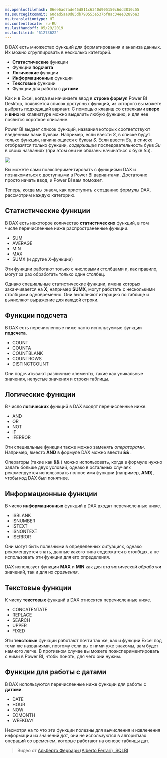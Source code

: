 ```yaml
---
ms.openlocfilehash: 06ee6ad7ade46d811c6340d905150c6dd3810c55
ms.sourcegitcommit: 60dad5aa0d85db790553e537bf8ac34ee3289ba3
ms.translationtype: HT
ms.contentlocale: ru-RU
ms.lasthandoff: 05/29/2019
ms.locfileid: "61273622"
---
```

В DAX есть множество функций для форматирования и анализа данных. Их можно сгруппировать в несколько категорий.

* **Статистические** функции
* Функции **подсчета**
* **Логические** функции
* **Информационные** функции
* **Текстовые** функции
* Функции для работы с **датами**

Как и в Excel, когда вы начинаете ввод в **строке формул** Power BI Desktop, появляется список доступных функций, из которого вы можете выбрать подходящий вариант. С помощью клавиш со стрелками **вверх** и **вниз** на клавиатуре можно выделить любую функцию, и для нее появится короткое описание.

Power BI выдает список функций, названия которых соответствуют введенным вами буквам. Например, если ввести *S*, в списке будут только функции, начинающиеся с буквы *S*. Если ввести *Su*, в списке отобразятся только функции, *содержащие* последовательность букв *Su* в своих названиях (при этом они не обязаны начинаться с букв *Su*).

![](media/7-3-dax-functions/dax-functions_1.png)

Вы можете сами поэкспериментировать с функциями DAX и познакомиться с доступными в Power BI вариантами. Достаточно просто начать ввод, и Power BI вам поможет.

Теперь, когда мы знаем, как приступить к созданию формулы DAX, рассмотрим каждую категорию.

## <a name="aggregation-functions"></a>Статистические функции
В DAX есть некоторое количество **статистических** функций, в том числе перечисленные ниже распространенные функции.

* SUM
* AVERAGE
* MIN
* MAX
* SUMX (и другие *X*-функции)

Эти функции работают только c числовыми столбцами и, как правило, могут за раз обработать только один столбец.

Однако специальные статистические функции, имена которых заканчивается на **X**, например **SUMX**, могут работать с несколькими столбцами одновременно. Они выполняют итерацию по таблице и вычисляют выражение для каждой строки.

## <a name="counting-functions"></a>Функции подсчета
В DAX есть перечисленные ниже часто используемые функции **подсчета**.

* COUNT
* COUNTA
* COUNTBLANK
* COUNTROWS
* DISTINCTCOUNT

Они подсчитывают различные элементы, такие как уникальные значения, непустые значения и строки таблицы.

## <a name="logical-functions"></a>Логические функции
В число **логических** функций в DAX входят перечисленные ниже.

* AND
* OR
* NOT
* IF
* IFERROR

Эти специальные функции также можно заменять *операторами*. Например, вместо **AND** в формуле DAX можно ввести **&&** .

Операторы (такие как **&&** ) можно использовать, когда в формуле нужно задать больше двух условий, однако в остальных случаях рекомендуется использовать полное имя функции (например, **AND**), чтобы код DAX был понятнее.

## <a name="information-functions"></a>Информационные функции
В число **информационных** функций в DAX входят перечисленные ниже.

* ISBLANK
* ISNUMBER
* ISTEXT
* ISNONTEXT
* ISERROR

Они могут быть полезными в определенных ситуациях, однако рекомендуется знать, данные какого типа содержатся в столбцах, а не использовать эти функции для его определения.

DAX использует функции **MAX** и **MIN** как для *статистической обработки* значений, так и для их *сравнения*.

## <a name="text-functions"></a>Текстовые функции
К числу **текстовых** функций в DAX относятся перечисленные ниже.

* CONCATENTATE
* REPLACE
* SEARCH
* UPPER
* FIXED

Эти **текстовые** функции работают почти так же, как и функции Excel под теми же названиями, поэтому если вы с ними уже знакомы, вам будет намного легче. В противном случае вы можете поэкспериментировать с ними в Power BI, чтобы понять, для чего они нужны.

## <a name="date-functions"></a>Функции для работы с датами
В DAX используются перечисленные ниже функции для работы с **датами**.

* DATE
* HOUR
* NOW
* EOMONTH
* WEEKDAY

Несмотря на то что эти функции полезны для вычисления и извлечения информации из значений *дат*, они не используются в алгоритмах операций со временем, которые работают на основе таблицы дат.

> Видео от [Альберто Феррари (Alberto Ferrari), SQLBI](http://www.sqlbi.com/learning-dax)
> 
> 

